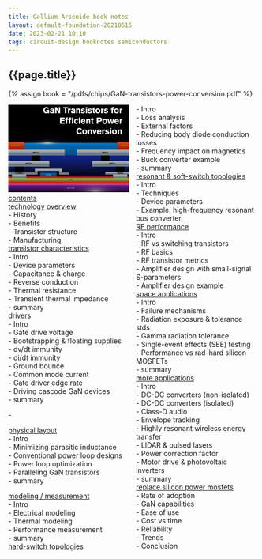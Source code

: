 ```yaml
---
title: Gallium Arsenide book notes
layout: default-foundation-20210515
date: 2023-02-21 10:10
tags: circuit-design booknotes semiconductors
---
```


<h2>{{page.title}}</h2>

{% assign book = "/pdfs/chips/GaN-transistors-power-conversion.pdf" %}

<div style="columns: 2;">

<div class="card">
	<div class="card-image">
		<a href="{{book}}">
			<img src="/px/chips/gallium-arsenide-book-cover.png"/></a> 
	</div>
</div>

<div class="card">
	<div class="card-divider">
		<a href="{{book}}#page=9">contents</a></div>
</div>

<div class="card">
	<div class="card-divider">
		<a href="{{book}}#page=19">technology overview</a></div>
	<div class="card-section">
		- History<br>
		- Benefits<br>
		- Transistor structure<br>
		- Manufacturing<br>
	</div>
</div>

<div class="card">
	<div class="card-divider">
		<a href="{{book}}#page=37">transistor characteristics</a></div>
	<div class="card-section">
		- Intro<br>
		- Device parameters<br>
		- Capacitance & charge<br>
		- Reverse conduction<br>
		- Thermal resistance<br>
		- Transient thermal impedance<br>
		- summary<br>
	</div>
</div>

<div class="card">
	<div class="card-divider">
		<a href="{{book}}#page=57">drivers</a></div>
	<div class="card-section">
		- Intro<br>
		- Gate drive voltage<br>
		- Bootstrapping & floating supplies<br>
		- dv/dt immunity<br>
		- di/dt immunity<br>
		- Ground bounce<br>
		- Common mode current<br>
		- Gate driver edge rate<br>
		- Driving cascode GaN devices<br>
		- summary<br>
	</div>
</div>

-<div class="card">
	<div class="card-divider">
		<a href="{{book}}#page=73">physical layout</a></div>
	<div class="card-section">
		- Intro<br>
		- Minimizing parasitic inductance<br>
		- Conventional power loop designs<br>
		- Power loop optimization<br>
		- Paralleling GaN transistors<br>
		- summary<br>
	</div>
</div>

<div class="card">
	<div class="card-divider">
		<a href="{{book}}#page=88">modeling / measurement</a></div>
	<div class="card-section">
		- Intro<br>
		- Electrical modeling<br>
		- Thermal modeling<br>
		- Performance measurement<br>
		- summary<br>
	</div>
</div>

<div class="card">
	<div class="card-divider">
		<a href="{{book}}#page=107">hard-switch topologies</a></div>
	<div class="card-section">
		- Intro<br>
		- Loss analysis<br>
		- External factors<br>
		- Reducing body diode conduction losses<br>
		- Frequency impact on magnetics<br>
		- Buck converter example<br>
		- summary<br>
	</div>
</div>

<div class="card">
	<div class="card-divider">
		<a href="{{book}}#page=146">resonant & soft-switch topologies</a></div>
	<div class="card-section">
		- Intro<br>
		- Techniques<br>
		- Device parameters<br>
		- Example: high-frequency resonant bus converter<br>
	</div>
</div>

<div class="card">
	<div class="card-divider">
		<a href="{{book}}#page=168">RF performance</a></div>
	<div class="card-section">
		- Intro<br>
		- RF vs switching transistors<br>
		- RF basics<br>
		- RF transistor metrics<br>
		- Amplifier design with small-signal S-parameters<br>
		- Amplifier design example<br>
	</div>
</div>

<div class="card">
	<div class="card-divider">
		<a href="{{book}}#page=190">space applications</a></div>
	<div class="card-section">
		- Intro<br>
		- Failure mechanisms<br>
		- Radiation exposure & tolerance stds<br>
		- Gamma radiation tolerance<br>
		- Single-event effects (SEE) testing<br>
		- Performance vs rad-hard silicon MOSFETs<br>
		- summary
	</div>
</div>

<div class="card">
	<div class="card-divider">
		<a href="{{book}}#page=197">more applications</a></div>
	<div class="card-section">
		- Intro<br>
		- DC-DC converters (non-isolated)<br>
		- DC-DC converters (isolated)<br>
		- Class-D audio<br>
		- Envelope tracking<br>
		- Highly resonant wireless energy transfer<br>
		- LIDAR & pulsed lasers<br>
		- Power correction factor<br>
		- Motor drive & photovoltaic inverters<br>
		- summary<br>
	</div>
</div>

<div class="card">
	<div class="card-divider">
		<a href="{{book}}#page=250">replace silicon power mosfets</a></div>
	<div class="card-section">
		- Rate of adoption<br>
		- GaN capabilities<br>
		- Ease of use<br>
		- Cost vs time<br>
		- Reliability<br>
		- Trends<br>
		- Conclusion<br>
	</div>
</div>

</div>